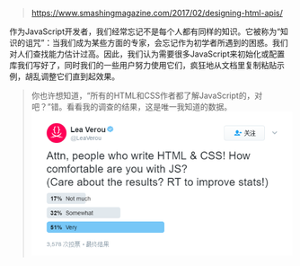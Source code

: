 > https://www.smashingmagazine.com/2017/02/designing-html-apis/

作为JavaScript开发者，我们经常忘记不是每个人都有同样的知识。它被称为“知识的诅咒”：当我们成为某些方面的专家，会忘记作为初学者所遇到的困惑。我们对人们查找能力估计过高。因此，我们认为需要很多JavaScript来初始化或配置库我们写好了，同时我们的一些用户努力使用它们，疯狂地从文档里复制粘贴示例，胡乱调整它们直到起效果。

>  你也许想知道，“所有的HTML和CSS作者都了解JavaScript的，对吧？”错。看看我的调查的结果，这是唯一我知道的数据。
>  ![result](result.png)

